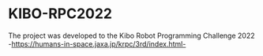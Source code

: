 # KIBO-RPC2022
The project was developed to the Kibo Robot Programming Challenge 2022 -https://humans-in-space.jaxa.jp/krpc/3rd/index.html-
